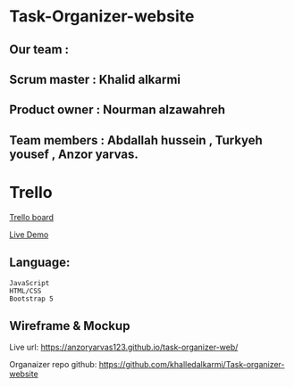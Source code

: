 # Task-Organizer-website
## Our team :
## Scrum master : Khalid alkarmi
## Product owner : Nourman alzawahreh
## Team members : Abdallah hussein , Turkyeh yousef , Anzor yarvas.
# Trello 
[Trello board](https://trello.com/b/p96CV7SC/task-organizer-website)

[Live Demo](https://github.com/Task-Organizer-web/task-organizer-web)

## Language:
    JavaScript
    HTML/CSS
    Bootstrap 5 


## Wireframe & Mockup


Live url: https://anzoryarvas123.github.io/task-organizer-web/


Organaizer repo github: https://github.com/khalledalkarmi/Task-organizer-website
